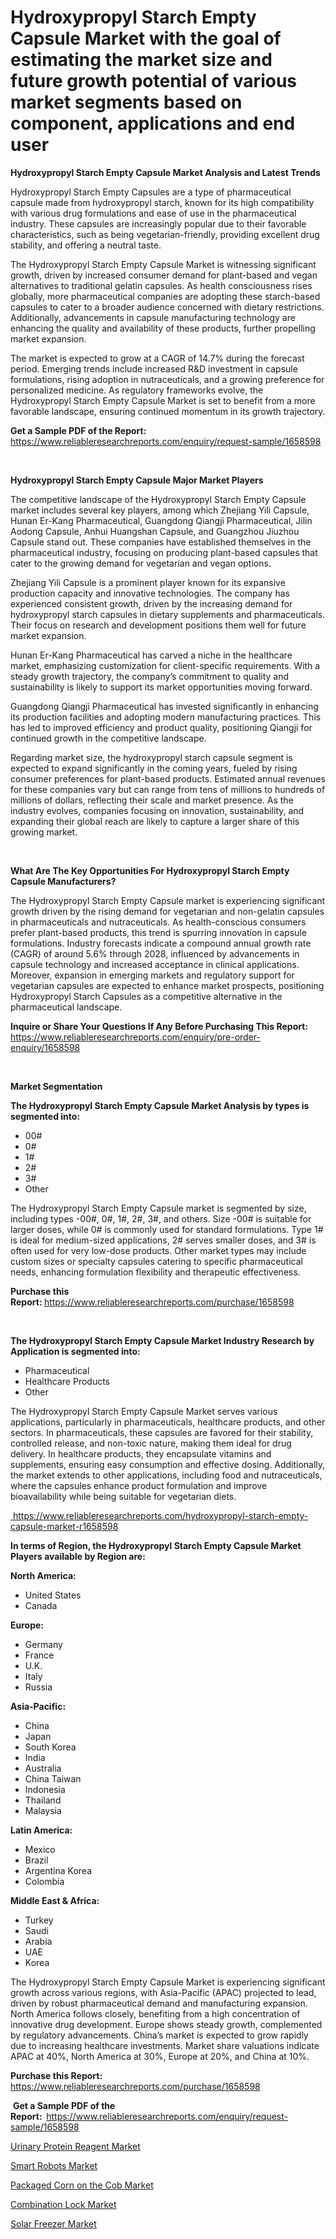 <p><h1>Hydroxypropyl Starch Empty Capsule Market with the goal of estimating the market size and future growth potential of various market segments based on component, applications and end user</h1></p><p><strong>Hydroxypropyl Starch Empty Capsule Market Analysis and Latest Trends</strong></p>
<p><p>Hydroxypropyl Starch Empty Capsules are a type of pharmaceutical capsule made from hydroxypropyl starch, known for its high compatibility with various drug formulations and ease of use in the pharmaceutical industry. These capsules are increasingly popular due to their favorable characteristics, such as being vegetarian-friendly, providing excellent drug stability, and offering a neutral taste.</p><p>The Hydroxypropyl Starch Empty Capsule Market is witnessing significant growth, driven by increased consumer demand for plant-based and vegan alternatives to traditional gelatin capsules. As health consciousness rises globally, more pharmaceutical companies are adopting these starch-based capsules to cater to a broader audience concerned with dietary restrictions. Additionally, advancements in capsule manufacturing technology are enhancing the quality and availability of these products, further propelling market expansion.</p><p>The market is expected to grow at a CAGR of 14.7% during the forecast period. Emerging trends include increased R&D investment in capsule formulations, rising adoption in nutraceuticals, and a growing preference for personalized medicine. As regulatory frameworks evolve, the Hydroxypropyl Starch Empty Capsule Market is set to benefit from a more favorable landscape, ensuring continued momentum in its growth trajectory.</p></p>
<p><strong>Get a Sample PDF of the Report:&nbsp;</strong> <a href="https://www.reliableresearchreports.com/enquiry/request-sample/1658598?utm_campaign=10&utm_medium=2&utm_source=Github&utm_content=ia&utm_term=13102024&utm_id=hydroxypropyl-starch-empty-capsule">https://www.reliableresearchreports.com/enquiry/request-sample/1658598</a></p>
<p>&nbsp;</p>
<p><strong>Hydroxypropyl Starch Empty Capsule Major Market Players</strong></p>
<p><p>The competitive landscape of the Hydroxypropyl Starch Empty Capsule market includes several key players, among which Zhejiang Yili Capsule, Hunan Er-Kang Pharmaceutical, Guangdong Qiangji Pharmaceutical, Jilin Aodong Capsule, Anhui Huangshan Capsule, and Guangzhou Jiuzhou Capsule stand out. These companies have established themselves in the pharmaceutical industry, focusing on producing plant-based capsules that cater to the growing demand for vegetarian and vegan options.</p><p>Zhejiang Yili Capsule is a prominent player known for its expansive production capacity and innovative technologies. The company has experienced consistent growth, driven by the increasing demand for hydroxypropyl starch capsules in dietary supplements and pharmaceuticals. Their focus on research and development positions them well for future market expansion. </p><p>Hunan Er-Kang Pharmaceutical has carved a niche in the healthcare market, emphasizing customization for client-specific requirements. With a steady growth trajectory, the company’s commitment to quality and sustainability is likely to support its market opportunities moving forward. </p><p>Guangdong Qiangji Pharmaceutical has invested significantly in enhancing its production facilities and adopting modern manufacturing practices. This has led to improved efficiency and product quality, positioning Qiangji for continued growth in the competitive landscape.</p><p>Regarding market size, the hydroxypropyl starch capsule segment is expected to expand significantly in the coming years, fueled by rising consumer preferences for plant-based products. Estimated annual revenues for these companies vary but can range from tens of millions to hundreds of millions of dollars, reflecting their scale and market presence. As the industry evolves, companies focusing on innovation, sustainability, and expanding their global reach are likely to capture a larger share of this growing market.</p></p>
<p>&nbsp;</p>
<p><strong>What Are The Key Opportunities For Hydroxypropyl Starch Empty Capsule Manufacturers?</strong></p>
<p><p>The Hydroxypropyl Starch Empty Capsule market is experiencing significant growth driven by the rising demand for vegetarian and non-gelatin capsules in pharmaceuticals and nutraceuticals. As health-conscious consumers prefer plant-based products, this trend is spurring innovation in capsule formulations. Industry forecasts indicate a compound annual growth rate (CAGR) of around 5.6% through 2028, influenced by advancements in capsule technology and increased acceptance in clinical applications. Moreover, expansion in emerging markets and regulatory support for vegetarian capsules are expected to enhance market prospects, positioning Hydroxypropyl Starch Capsules as a competitive alternative in the pharmaceutical landscape.</p></p>
<p><strong>Inquire or Share Your Questions If Any Before Purchasing This Report:</strong> <a href="https://www.reliableresearchreports.com/enquiry/pre-order-enquiry/1658598?utm_campaign=10&utm_medium=2&utm_source=Github&utm_content=ia&utm_term=13102024&utm_id=hydroxypropyl-starch-empty-capsule">https://www.reliableresearchreports.com/enquiry/pre-order-enquiry/1658598</a></p>
<p>&nbsp;</p>
<p><strong>Market Segmentation</strong></p>
<p><strong>The Hydroxypropyl Starch Empty Capsule Market Analysis by types is segmented into:</strong></p>
<p><ul><li>00#</li><li>0#</li><li>1#</li><li>2#</li><li>3#</li><li>Other</li></ul></p>
<p><p>The Hydroxypropyl Starch Empty Capsule market is segmented by size, including types -00#, 0#, 1#, 2#, 3#, and others. Size -00# is suitable for larger doses, while 0# is commonly used for standard formulations. Type 1# is ideal for medium-sized applications, 2# serves smaller doses, and 3# is often used for very low-dose products. Other market types may include custom sizes or specialty capsules catering to specific pharmaceutical needs, enhancing formulation flexibility and therapeutic effectiveness.</p></p>
<p><strong>Purchase this Report:&nbsp;</strong><a href="https://www.reliableresearchreports.com/purchase/1658598?utm_campaign=10&utm_medium=2&utm_source=Github&utm_content=ia&utm_term=13102024&utm_id=hydroxypropyl-starch-empty-capsule">https://www.reliableresearchreports.com/purchase/1658598</a></p>
<p>&nbsp;</p>
<p><strong>The Hydroxypropyl Starch Empty Capsule Market Industry Research by Application is segmented into:</strong></p>
<p><ul><li>Pharmaceutical</li><li>Healthcare Products</li><li>Other</li></ul></p>
<p><p>The Hydroxypropyl Starch Empty Capsule Market serves various applications, particularly in pharmaceuticals, healthcare products, and other sectors. In pharmaceuticals, these capsules are favored for their stability, controlled release, and non-toxic nature, making them ideal for drug delivery. In healthcare products, they encapsulate vitamins and supplements, ensuring easy consumption and effective dosing. Additionally, the market extends to other applications, including food and nutraceuticals, where the capsules enhance product formulation and improve bioavailability while being suitable for vegetarian diets.</p></p>
<p><a href="https://www.reliableresearchreports.com/hydroxypropyl-starch-empty-capsule-market-r1658598?utm_campaign=10&utm_medium=2&utm_source=Github&utm_content=ia&utm_term=13102024&utm_id=hydroxypropyl-starch-empty-capsule">&nbsp;https://www.reliableresearchreports.com/hydroxypropyl-starch-empty-capsule-market-r1658598</a></p>
<p><strong>In terms of Region, the Hydroxypropyl Starch Empty Capsule Market Players available by Region are:</strong></p>
<p>
    <p> <strong> North America: </strong>
        <ul>
            <li>United States</li>
            <li>Canada</li>
        </ul>
        </p> 
    <p> <strong> Europe: </strong>
        <ul>
            <li>Germany</li>
            <li>France</li>
            <li>U.K.</li>
            <li>Italy</li>
            <li>Russia</li>
        </ul>
        </p> 
    <p> <strong> Asia-Pacific: </strong>
        <ul>
            <li>China</li>
            <li>Japan</li>
            <li>South Korea</li>
            <li>India</li>
            <li>Australia</li>
            <li>China Taiwan</li>
            <li>Indonesia</li>
            <li>Thailand</li>
            <li>Malaysia</li>
        </ul>
        </p> 
    <p> <strong> Latin America: </strong>
        <ul>
            <li>Mexico</li>
            <li>Brazil</li>
            <li>Argentina Korea</li>
            <li>Colombia</li>
        </ul>
        </p> 
    <p> <strong> Middle East & Africa: </strong>
        <ul>
            <li>Turkey</li>
            <li>Saudi</li>
            <li>Arabia</li>
            <li>UAE</li>
            <li>Korea</li>
        </ul>
    </p>
    </p>
<p><p>The Hydroxypropyl Starch Empty Capsule Market is experiencing significant growth across various regions, with Asia-Pacific (APAC) projected to lead, driven by robust pharmaceutical demand and manufacturing expansion. North America follows closely, benefiting from a high concentration of innovative drug development. Europe shows steady growth, complemented by regulatory advancements. China’s market is expected to grow rapidly due to increasing healthcare investments. Market share valuations indicate APAC at 40%, North America at 30%, Europe at 20%, and China at 10%.</p></p>
<p><strong>Purchase this Report: </strong><a href="https://www.reliableresearchreports.com/purchase/1658598?utm_campaign=10&utm_medium=2&utm_source=Github&utm_content=ia&utm_term=13102024&utm_id=hydroxypropyl-starch-empty-capsule">https://www.reliableresearchreports.com/purchase/1658598</a></p>
<p>&nbsp;<strong>Get a Sample PDF of the Report:&nbsp;&nbsp;</strong><a href="https://www.reliableresearchreports.com/enquiry/request-sample/1658598?utm_campaign=10&utm_medium=2&utm_source=Github&utm_content=ia&utm_term=13102024&utm_id=hydroxypropyl-starch-empty-capsule">https://www.reliableresearchreports.com/enquiry/request-sample/1658598</a></p>
<p><strong></strong></p>
<p><p><a href="https://github.com/ygfu6u/Market-Research-Report-List-1/blob/main/urinary-protein-reagent-market.md?utm_campaign=10&utm_medium=2&utm_source=Github&utm_content=ia&utm_term=13102024&utm_id=hydroxypropyl-starch-empty-capsule">Urinary Protein Reagent Market</a></p><p><a href="https://issuu.com/reportprime-2/docs/smart-robots-market-size-2030.pptx_d46742b3c6bd77?utm_campaign=10&utm_medium=2&utm_source=Github&utm_content=ia&utm_term=13102024&utm_id=hydroxypropyl-starch-empty-capsule">Smart Robots Market</a></p><p><a href="https://www.linkedin.com/pulse/packaged-corn-cob-market-research-report-exploring-size-vmgge?trk=public_post_embed_feed-article-content&utm_campaign=10&utm_medium=2&utm_source=Github&utm_content=ia&utm_term=13102024&utm_id=hydroxypropyl-starch-empty-capsule">Packaged Corn on the Cob Market</a></p><p><a href="https://www.linkedin.com/pulse/combination-lock-market-velocity-77-cagr-trajectory-lfnac?trk=public_post_embed_feed-article-content&utm_campaign=10&utm_medium=2&utm_source=Github&utm_content=ia&utm_term=13102024&utm_id=hydroxypropyl-starch-empty-capsule">Combination Lock Market</a></p><p><a href="https://issuu.com/reportprime-2/docs/solar-freezer-market-size-2030.pptx_0aa7239553f6b4?utm_campaign=10&utm_medium=2&utm_source=Github&utm_content=ia&utm_term=13102024&utm_id=hydroxypropyl-starch-empty-capsule">Solar Freezer Market</a></p></p>